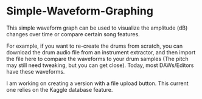 # Simple-Waveform-Graphing

This simple waveform graph can be used to visualize the amplitude (dB) changes over time or compare certain song features.

For example, if you want to re-create the drums from scratch, you can download the drum audio file from an 
instrument extractor, and then import the file here to compare the waveforms to your drum samples (The pitch may still need tweaking, but you can get close).
Today, most DAWs/Editors have these waveforms.

I am working on creating a version with a file upload button. This current one relies on the Kaggle database feature.
